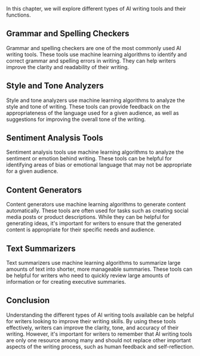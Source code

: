 
In this chapter, we will explore different types of AI writing tools and their functions.

Grammar and Spelling Checkers
-----------------------------

Grammar and spelling checkers are one of the most commonly used AI writing tools. These tools use machine learning algorithms to identify and correct grammar and spelling errors in writing. They can help writers improve the clarity and readability of their writing.

Style and Tone Analyzers
------------------------

Style and tone analyzers use machine learning algorithms to analyze the style and tone of writing. These tools can provide feedback on the appropriateness of the language used for a given audience, as well as suggestions for improving the overall tone of the writing.

Sentiment Analysis Tools
------------------------

Sentiment analysis tools use machine learning algorithms to analyze the sentiment or emotion behind writing. These tools can be helpful for identifying areas of bias or emotional language that may not be appropriate for a given audience.

Content Generators
------------------

Content generators use machine learning algorithms to generate content automatically. These tools are often used for tasks such as creating social media posts or product descriptions. While they can be helpful for generating ideas, it's important for writers to ensure that the generated content is appropriate for their specific needs and audience.

Text Summarizers
----------------

Text summarizers use machine learning algorithms to summarize large amounts of text into shorter, more manageable summaries. These tools can be helpful for writers who need to quickly review large amounts of information or for creating executive summaries.

Conclusion
----------

Understanding the different types of AI writing tools available can be helpful for writers looking to improve their writing skills. By using these tools effectively, writers can improve the clarity, tone, and accuracy of their writing. However, it's important for writers to remember that AI writing tools are only one resource among many and should not replace other important aspects of the writing process, such as human feedback and self-reflection.

